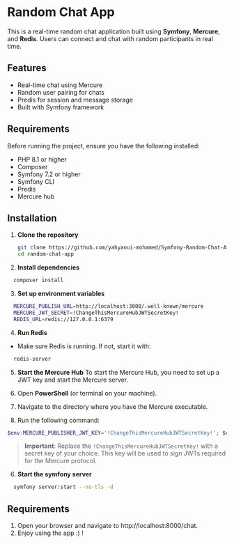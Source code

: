 # Random Chat App

This is a real-time random chat application built using **Symfony**, **Mercure**, and **Redis**. Users can connect and chat with random participants in real time.

## Features
- Real-time chat using Mercure
- Random user pairing for chats
- Predis for session and message storage
- Built with Symfony framework

## Requirements
Before running the project, ensure you have the following installed:
- PHP 8.1 or higher
- Composer
- Symfony 7.2 or higher
- Symfony CLI
- Predis
- Mercure hub

## Installation

1. **Clone the repository**
   ```bash
   git clone https://github.com/yahyaoui-mohamed/Symfony-Random-Chat-App
   cd random-chat-app

2. **Install dependencies**
  ```bash
    composer install
  ```
3. **Set up environment variables**
  ```bash
    MERCURE_PUBLISH_URL=http://localhost:3000/.well-known/mercure
    MERCURE_JWT_SECRET=!ChangeThisMercureHubJWTSecretKey!
    REDIS_URL=redis://127.0.0.1:6379
  ```

4. **Run Redis**
  - Make sure Redis is running. If not, start it with:
  ```bash
    redis-server
  ```

5. **Start the Mercure Hub**
  To start the Mercure Hub, you need to set up a JWT key and start the Mercure server.

  1. Open **PowerShell** (or terminal on your machine).
  2. Navigate to the directory where you have the Mercure executable.
  3. Run the following command:

  ```powershell
  $env:MERCURE_PUBLISHER_JWT_KEY='!ChangeThisMercureHubJWTSecretKey!'; $env:MERCURE_SUBSCRIBER_JWT_KEY='!ChangeThisMercureHubJWTSecretKey!'; .\mercure.exe run --config dev.Caddyfile
  ```

> **Important**: Replace the `!ChangeThisMercureHubJWTSecretKey!` with a secret key of your choice. This key will be used to sign JWTs required for the Mercure protocol.

6. **Start the symfony server**
  ```bash
    symfony server:start --no-tls -d
  ```
## Requirements
  1. Open your browser and navigate to http://localhost:8000/chat.
  2. Enjoy using the app :) !
